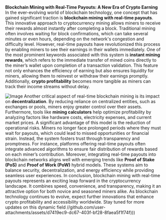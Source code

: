 **Blockchain Mining with Real-Time Payouts: A New Era of Crypto Earning**
In the ever-evolving world of blockchain technology, one concept that has gained significant traction is **blockchain mining with real-time payouts**. This innovative approach to cryptocurrency mining allows miners to receive their rewards almost instantly after completing a block. Traditional mining often involves waiting for block confirmations, which can take several minutes or even hours, depending on the network's congestion and difficulty level. However, real-time payouts have revolutionized this process by enabling miners to see their earnings in their wallets immediately.
One of the most prominent keywords associated with this system is **instant mining rewards**, which refers to the immediate transfer of mined coins directly to the miner’s wallet upon completion of a transaction validation. This feature not only enhances the efficiency of earning but also ensures liquidity for miners, allowing them to reinvest or withdraw their earnings promptly. Additionally, **crypto profitability** becomes more tangible as miners can track their income streams without delay.

![Image](https://github.com/user-attachments/assets/d7419ec9-dc67-403f-bf28-8faea5f1f74f)
Another critical aspect of real-time blockchain mining is its impact on **decentralization**. By reducing reliance on centralized entities, such as exchanges or pools, miners enjoy greater control over their assets. Furthermore, tools like **mining calculators** help optimize profitability by analyzing factors like hardware costs, electricity expenses, and current market prices.
A significant advantage of this model is the reduction of operational risks. Miners no longer face prolonged periods where they must wait for payouts, which could lead to missed opportunities or financial strain. Instead, the system fosters trust through transparency and promptness. For instance, platforms offering real-time payouts often integrate advanced algorithms to ensure fair distribution of rewards based on each miner’s contribution.
Moreover, integrating real-time payouts into blockchain networks aligns well with emerging trends like **Proof of Stake (PoS)** and **Proof of Work (PoW)** hybrid models. These systems aim to balance security, decentralization, and energy efficiency while providing seamless user experiences.
In conclusion, blockchain mining with real-time payouts represents an exciting leap forward in the cryptocurrency landscape. It combines speed, convenience, and transparency, making it an attractive option for both novice and seasoned miners alike. As blockchain technology continues to evolve, expect further innovations that enhance crypto profitability and accessibility worldwide. Stay tuned for more updates on this dynamic field 
 //github.com/user-attachments/assets/d7419ec9-dc67-403f-bf28-8faea5f1f74f)))
